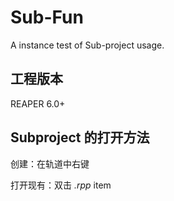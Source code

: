 # Sub-Fun
A instance test of Sub-project usage. 



## 工程版本

REAPER 6.0+



## Subproject 的打开方法

创建：在轨道中右键

打开现有：双击 *.rpp* item